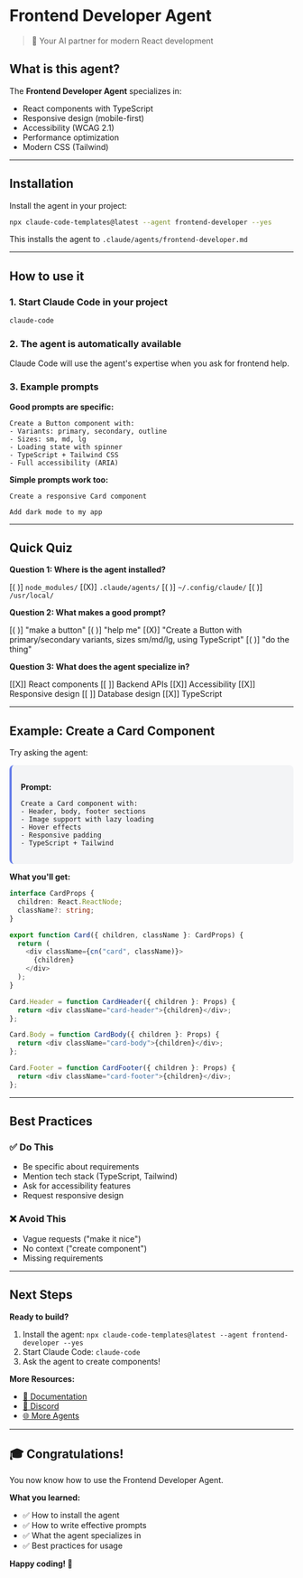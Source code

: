 <!--
author: Claude Code Templates
email: support@aitmpl.com
version: 1.0.0
language: en
narrator: US English Female
mode: Textbook
dark: true

comment: Learn how to use the Frontend Developer agent for React development

logo: https://aitmpl.com/static/favicon/android-chrome-512x512.png

@style
.lia-slide {
    padding: 2rem;
}

/* Force dark theme with coral accent */
:root {
    --color-background: #0f172a;
    --color-text: #e2e8f0;
    --color-highlight: #d57455;
}

body {
    background-color: #0f172a !important;
}

.lia-slide,
.lia-content,
main {
    background-color: #0f172a !important;
}

/* 1. Hide main navbar */
header.lia-toolbar,
.lia-toolbar-main,
nav.lia-toolbar,
.lia-toolbar {
    display: none !important;
}

/* 2. Customize sidebar with coral color */
aside.lia-toc,
.lia-toc,
.lia-toc-container {
    background-color: #d57455 !important;
}

/* Sidebar text colors */
.lia-toc a,
.lia-toc-container a,
.lia-toc li,
.lia-toc span {
    color: #ffffff !important;
}

.lia-toc a:hover {
    color: #0f172a !important;
    background-color: rgba(255, 255, 255, 0.1) !important;
}

/* Style active link */
.lia-toc .lia-active {
    background-color: rgba(15, 23, 42, 0.3) !important;
    border-left: 4px solid #0f172a !important;
}

/* 3. Hide search in sidebar */
.lia-toc .lia-input,
.lia-toc input[type="search"],
.lia-toc .lia-search,
.lia-toc-search,
.lia-toc [type="search"] {
    display: none !important;
}

/* Hide Home button */
.lia-toc .lia-btn-home,
.lia-toc a[href="#1"],
.lia-toc-home {
    display: none !important;
}
@end

-->

# Frontend Developer Agent

> 🎨 Your AI partner for modern React development

## What is this agent?

The **Frontend Developer Agent** specializes in:

* React components with TypeScript
* Responsive design (mobile-first)
* Accessibility (WCAG 2.1)
* Performance optimization
* Modern CSS (Tailwind)

---

## Installation

Install the agent in your project:

```bash
npx claude-code-templates@latest --agent frontend-developer --yes
```

This installs the agent to `.claude/agents/frontend-developer.md`

---

## How to use it

### 1. Start Claude Code in your project

```bash
claude-code
```

### 2. The agent is automatically available

Claude Code will use the agent's expertise when you ask for frontend help.

### 3. Example prompts

**Good prompts are specific:**

```
Create a Button component with:
- Variants: primary, secondary, outline
- Sizes: sm, md, lg
- Loading state with spinner
- TypeScript + Tailwind CSS
- Full accessibility (ARIA)
```

**Simple prompts work too:**

```
Create a responsive Card component
```

```
Add dark mode to my app
```

---

## Quick Quiz

**Question 1: Where is the agent installed?**

[( )] `node_modules/`
[(X)] `.claude/agents/`
[( )] `~/.config/claude/`
[( )] `/usr/local/`

**Question 2: What makes a good prompt?**

[( )] "make a button"
[( )] "help me"
[(X)] "Create a Button with primary/secondary variants, sizes sm/md/lg, using TypeScript"
[( )] "do the thing"

**Question 3: What does the agent specialize in?**

[[X]] React components
[[ ]] Backend APIs
[[X]] Accessibility
[[X]] Responsive design
[[ ]] Database design
[[X]] TypeScript

---

## Example: Create a Card Component

Try asking the agent:

<div style="background: #f3f4f6; padding: 1rem; border-radius: 8px; border-left: 4px solid #667eea;">

**Prompt:**

```
Create a Card component with:
- Header, body, footer sections
- Image support with lazy loading
- Hover effects
- Responsive padding
- TypeScript + Tailwind
```

</div>

**What you'll get:**

```typescript
interface CardProps {
  children: React.ReactNode;
  className?: string;
}

export function Card({ children, className }: CardProps) {
  return (
    <div className={cn("card", className)}>
      {children}
    </div>
  );
}

Card.Header = function CardHeader({ children }: Props) {
  return <div className="card-header">{children}</div>;
};

Card.Body = function CardBody({ children }: Props) {
  return <div className="card-body">{children}</div>;
};

Card.Footer = function CardFooter({ children }: Props) {
  return <div className="card-footer">{children}</div>;
};
```

---

## Best Practices

### ✅ Do This

* Be specific about requirements
* Mention tech stack (TypeScript, Tailwind)
* Ask for accessibility features
* Request responsive design

### ❌ Avoid This

* Vague requests ("make it nice")
* No context ("create component")
* Missing requirements

---

## Next Steps

**Ready to build?**

1. Install the agent: `npx claude-code-templates@latest --agent frontend-developer --yes`
2. Start Claude Code: `claude-code`
3. Ask the agent to create components!

**More Resources:**

* [📖 Documentation](https://docs.aitmpl.com)
* [💬 Discord](https://discord.gg/dyTTwzBhwY)
* [🌐 More Agents](https://aitmpl.com/agents)

---

## 🎓 Congratulations!

You now know how to use the Frontend Developer Agent.

**What you learned:**

* ✅ How to install the agent
* ✅ How to write effective prompts
* ✅ What the agent specializes in
* ✅ Best practices for usage

**Happy coding! 🚀**
